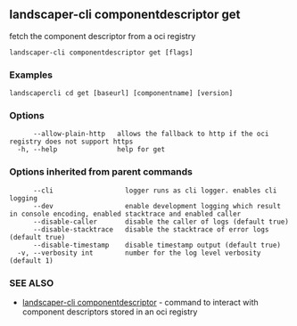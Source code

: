 ## landscaper-cli componentdescriptor get

fetch the component descriptor from a oci registry

```
landscaper-cli componentdescriptor get [flags]
```

### Examples

```
landscapercli cd get [baseurl] [componentname] [version]
```

### Options

```
      --allow-plain-http   allows the fallback to http if the oci registry does not support https
  -h, --help               help for get
```

### Options inherited from parent commands

```
      --cli                  logger runs as cli logger. enables cli logging
      --dev                  enable development logging which result in console encoding, enabled stacktrace and enabled caller
      --disable-caller       disable the caller of logs (default true)
      --disable-stacktrace   disable the stacktrace of error logs (default true)
      --disable-timestamp    disable timestamp output (default true)
  -v, --verbosity int        number for the log level verbosity (default 1)
```

### SEE ALSO

* [landscaper-cli componentdescriptor](landscaper-cli_componentdescriptor.md)	 - command to interact with component descriptors stored in an oci registry

